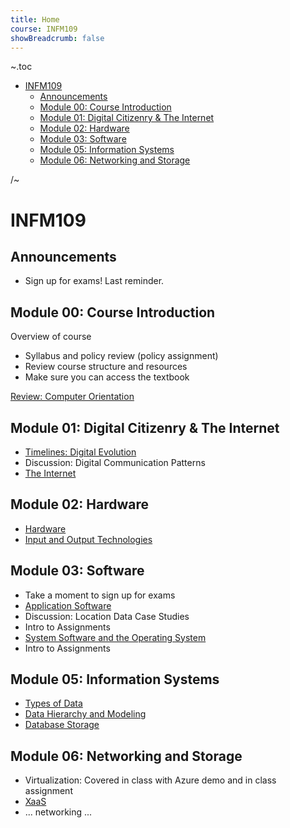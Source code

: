 ```yaml
---
title: Home
course: INFM109
showBreadcrumb: false
---
```


~.toc

- [INFM109](#infm109)
  - [Announcements](#announcements)
  - [Module 00: Course Introduction](#module-00-course-introduction)
  - [Module 01: Digital Citizenry \& The Internet](#module-01-digital-citizenry--the-internet)
  - [Module 02: Hardware](#module-02-hardware)
  - [Module 03: Software](#module-03-software)
  - [Module 05: Information Systems](#module-05-information-systems)
  - [Module 06: Networking and Storage](#module-06-networking-and-storage)

/~

# INFM109

## Announcements

- Sign up for exams! Last reminder.

## Module 00: Course Introduction

Overview of course

- Syllabus and policy review (policy assignment)
- Review course structure and resources
- Make sure you can access the textbook

[Review: Computer Orientation](../common/computer_orientation.html?course=INFM109)

## Module 01: Digital Citizenry & The Internet

- [Timelines: Digital Evolution](timelines_digital_evolution.html)
- Discussion: Digital Communication Patterns
- [The Internet](internet.html)

## Module 02: Hardware

- [Hardware](hardware.html)
- [Input and Output Technologies](input_output_technologies.html)

## Module 03: Software

- Take a moment to sign up for exams
- [Application Software](application_software.html)
- Discussion: Location Data Case Studies
- Intro to Assignments
- [System Software and the Operating System](system_software_operating_system.html)
- Intro to Assignments

## Module 05: Information Systems

- [Types of Data](types_of_data.html)
- [Data Hierarchy and Modeling](data_hierarchy_modeling.html)
- [Database Storage](database_storage.html)

## Module 06: Networking and Storage

<!-- - [Virtualization](virtualization.html) -->

- Virtualization: Covered in class with Azure demo and in class assignment
- [XaaS](xaas.html)
- ... networking ...
